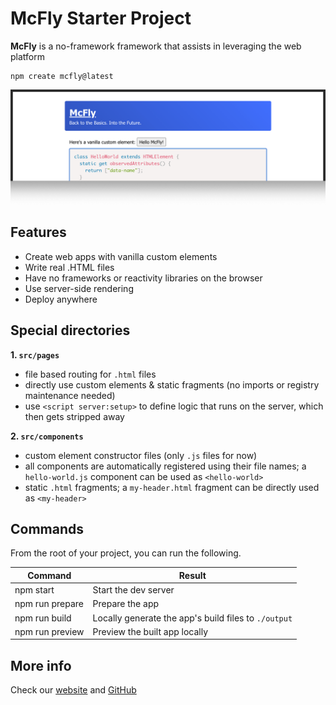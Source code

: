 # McFly Starter Project

**McFly** is a no-framework framework that assists in leveraging the web platform

```
npm create mcfly@latest
```
![template-basic](https://raw.githubusercontent.com/ayoayco/McFly/main/assets/template-basic.png)

## Features
- Create web apps with vanilla custom elements
- Write real .HTML files
- Have no frameworks or reactivity libraries on the browser
- Use server-side rendering
- Deploy anywhere

## Special directories
**1. `src/pages`**
- file based routing for `.html` files
- directly use custom elements & static fragments (no imports or registry maintenance needed)
- use `<script server:setup>` to define logic that runs on the server, which then gets stripped away

**2. `src/components`**
- custom element constructor files (only `.js` files for now)
- all components are automatically registered using their file names; a `hello-world.js` component can be used as `<hello-world>`
- static `.html` fragments; a `my-header.html` fragment can be directly used as `<my-header>`

## Commands

From the root of your project, you can run the following.

| Command | Result |
| --- | --- |
| npm start | Start the dev server |
| npm run prepare | Prepare the app |
| npm run build | Locally generate the app's build files to `./output` |
| npm run preview | Preview the built app locally |

## More info

Check our [website](https://mc-fly.vercel.app) and [GitHub](https://github.com/ayoayco/McFly)
